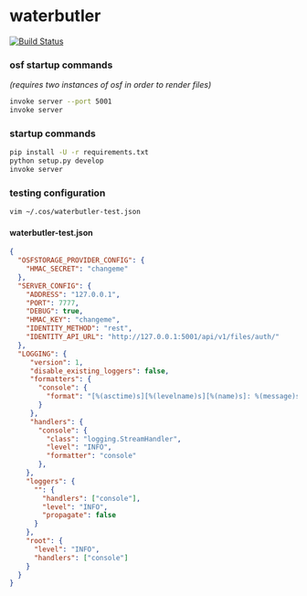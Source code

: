 # waterbutler

[![Build Status](https://travis-ci.org/CenterForOpenScience/waterbutler.svg?branch=develop)](https://travis-ci.org/CenterForOpenScience/waterbutler)

### osf startup commands
*(requires two instances of osf in order to render files)*

```bash
invoke server --port 5001
invoke server
```


### startup commands

```bash
pip install -U -r requirements.txt
python setup.py develop
invoke server
```

### testing configuration

```bash
vim ~/.cos/waterbutler-test.json
```

#### waterbutler-test.json

```json
{
  "OSFSTORAGE_PROVIDER_CONFIG": {
    "HMAC_SECRET": "changeme"
  },
  "SERVER_CONFIG": {
    "ADDRESS": "127.0.0.1",
    "PORT": 7777,
    "DEBUG": true,
    "HMAC_KEY": "changeme",
    "IDENTITY_METHOD": "rest",
    "IDENTITY_API_URL": "http://127.0.0.1:5001/api/v1/files/auth/"
  },
  "LOGGING": {
     "version": 1,
     "disable_existing_loggers": false,
     "formatters": {
       "console": {
         "format": "[%(asctime)s][%(levelname)s][%(name)s]: %(message)s"
       }
     },
     "handlers": {
       "console": {
         "class": "logging.StreamHandler",
         "level": "INFO",
         "formatter": "console"
       },
    },
    "loggers": {
      "": {
        "handlers": ["console"],
        "level": "INFO",
        "propagate": false
      }
    },
    "root": {
      "level": "INFO",
      "handlers": ["console"]
    }
  }
}
```
